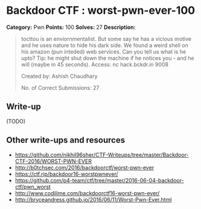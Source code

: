 # Backdoor CTF : worst-pwn-ever-100

**Category:** Pwn
**Points:** 100
**Solves:** 27
**Description:**

> tocttou is an enviornmentalist. But some say he has a vicious motive and he uses nature to hide his dark side. We found a weird shell on his amazon (pun inteded) web services. Can you tell us what is he upto? Tip: he might shut down the machine if he notices you - and he will (maybe in 45 seconds). Access: nc hack.bckdr.in 9008
> 
> Created by: Ashish Chaudhary
> 
> No. of Correct Submissions: 27
> 


## Write-up

(TODO)

## Other write-ups and resources

* https://github.com/nikhil96sher/CTF-Writeups/tree/master/Backdoor-CTF-2016/WORST-PWN-EVER
* http://b0tchsec.com/2016/backdoorctf/worst-pwn-ever
* https://ctf.rip/backdoor16-worstpwnever/
* https://github.com/p4-team/ctf/tree/master/2016-06-04-backdoor-ctf/pwn_worst
* http://www.codilime.com/backdoorctf16-worst-pwn-ever/
* http://bryceandress.github.io/2016/06/11/Worst-Pwn-Ever.html
